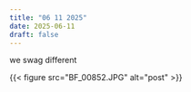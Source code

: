 ```yaml
---
title: "06 11 2025"
date: 2025-06-11
draft: false
---
```


we swag different 

{{< figure src="BF_00852.JPG" alt="post" >}}  

